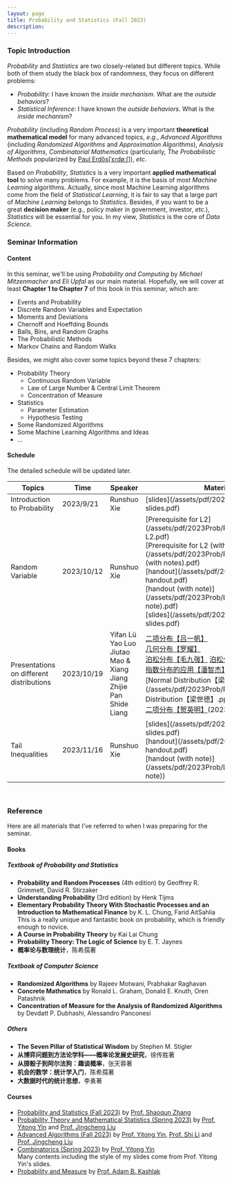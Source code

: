 ```yaml
---
layout: page
title: Probability and Statistics (Fall 2023)
description: 
---
```


### Topic Introduction

*Probability* and *Statistics* are two closely-related but different topics. While both of them study the black box of randomness, they focus on different problems: 

- *Probability*: I have known the *inside mechanism*. What are the *outside behaviors*?
- *Statistical Inference*: I have known the *outside behaviors*. What is the *inside mechanism*?

*Probability* (including *Random Process*) is a very important **theoretical mathematical model** for many advanced topics, *e.g.*, *Advanced Algorithms* (including *Randomized Algorithms* and *Approximation Algorithms*), *Analysis of Algorithms*, *Combinatorial Mathematics* (particularly, *The Probabilistic Methods* popularized by [Paul Erdős[ˈɛrdøːʃ]](https://en.wikipedia.org/wiki/Paul_Erd%C5%91s)), *etc*.

Based on *Probability*, *Statistics* is a very important **applied mathematical tool** to solve many problems. For example, it is the basis of most *Machine Learning* algorithms. Actually, since most Machine Learning algorithms come from the field of *Statistical Learning*, it is fair to say that a large part of *Machine Learning* belongs to *Statistics*. Besides, if you want to be a great **decision maker** (e.g., policy maker in government, investor, *etc.*), *Statistics* will be essential for you. In my view, *Statistics* is the core of *Data Science*.

### Seminar Information

#### Content

In this seminar, we'll be using *Probability and Computing* by *Michael Mitzenmacher* and *Eli Upfal* as our main material. Hopefully, we will cover at least **Chapter 1 to Chapter 7** of this book in this seminar, which are: 

- Events and Probability
- Discrete Random Variables and Expectation
- Moments and Deviations
- Chernoff and Hoeffding Bounds
- Balls, Bins, and Random Graphs
- The Probabilistic Methods
- Markov Chains and Random Walks

Besides, we might also cover some topics beyond these 7 chapters: 

- Probability Theory
  - Continuous Random Variable
  - Law of Large Number & Central Limit Theorem
  - Concentration of Measure
- Statistics
  - Parameter Estimation
  - Hypothesis Testing
- Some Randomized Algorithms
- Some Machine Learning Algorithms and Ideas
- ...

#### Schedule

The detailed schedule will be updated later.

| Topics                                   | Time       | Speaker                                                      | Material                                                     |
| ---------------------------------------- | ---------- | ------------------------------------------------------------ | ------------------------------------------------------------ |
| Introduction to Probability              | 2023/9/21  | Runshuo Xie                                                  | [slides](/assets/pdf/2023Prob/L1 slides.pdf)                 |
| Random Variable                          | 2023/10/12 | Runshuo Xie                                                  | [Prerequisite for L2](/assets/pdf/2023Prob/Prerequisite for L2.pdf) <br /> [Prerequisite for L2 (with notes)](/assets/pdf/2023Prob/Prerequisite for L2 (with notes).pdf)<br /> [handout](/assets/pdf/2023Prob/L2 handout.pdf)<br /> [handout (with note)](/assets/pdf/2023Prob/L2 handout (with note).pdf)<br /> [slides](/assets/pdf/2023Prob/L2 slides.pdf) |
| Presentations on different distributions | 2023/10/19 | Yifan Lü<br />Yao Luo<br />Jiutao Mao & Xiang  Jiang<br />Zhijie Pan<br />Shide Liang | [二项分布【吕一帆】](/assets/pdf/2023Prob/Presentation/二项分布【吕一帆】.pptx) <br /> [几何分布【罗耀】](/assets/pdf/2023Prob/Presentation/几何分布【罗耀】.pptx) <br /> [泊松分布【毛九弢】](/assets/pdf/2023Prob/Presentation/泊松分布【毛九弢】.pptx)   [泊松分布的应用【蒋庠】](/assets/pdf/2023Prob/Presentation/泊松分布的应用【蒋庠】.pdf) <br /> [指数分布的应用【潘智杰】](/assets/pdf/2023Prob/Presentation/指数分布的应用【潘智杰】.pptx) <br /> [Normal Distribution【梁世徳】](/assets/pdf/2023Prob/Presentation/Normal Distribution【梁世徳】.pptx)<br /> [二项分布【贺英明】](/assets/pdf/2023Prob/Presentation/二项分布【贺英明】.pdf)(2023/11/16) |
| Tail Inequalities                        | 2023/11/16 | Runshuo Xie                                                  | [slides](/assets/pdf/2023Prob/L3 slides.pdf)<br /> [handout](/assets/pdf/2023Prob/L3 handout.pdf)<br /> [handout (with note)](/assets/pdf/2023Prob/L3 handout (with note)) |

<br>

### Reference

Here are all materials that I’ve referred to when I was preparing for the seminar.

#### Books

##### Textbook of Probability and Statistics

- **Probability and Random Processes** (4th edition) by Geoffrey R. Grimmett, David R. Stirzaker
- **Understanding Probability** (3rd edition) by Henk Tijms
- **Elementary Probability Theory With Stochastic Processes and an Introduction to Mathematical Finance** by K. L. Chung, Farid AitSahlia<br>This is a really unique and fantastic book on probability, which is friendly enough to novice.
- **A Course in Probability Theory** by Kai Lai Chung
- **Probability Theory: The Logic of Science** by E. T. Jaynes
- **概率论与数理统计**，陈希孺著

##### Textbook of Computer Science

- **Randomized Algorithms** by Rajeev Motwani, Prabhakar Raghavan
- **Concrete Mathmatics** by Ronald L. Graham, Donald E. Knuth, Oren Patashnik
- **Concentration of Measure for the Analysis of Randomized Algorithms** by Devdatt P. Dubhashi, Alessandro Panconesi

##### Others

- **The Seven Pillar of Statistical Wisdom** by Stephen M. Stigler
- **从博弈问题到方法论学科——概率论发展史研究**，徐传胜著
- **从掷骰子到阿尔法狗：趣谈概率**，张天蓉著
- **机会的数学：统计学入门**，陈希孺著
- **大数据时代的统计思想**，李勇著

#### Courses

- [Probability and Statistics (Fall 2023)](http://www.lamda.nju.edu.cn/zhangsq/teaching/PS_Fall_2023/PS_Fall_2023.html) by [Prof. Shaoqun Zhang](http://www.lamda.nju.edu.cn/zhangsq/)
- [Probability Theory and Mathematical Statistics (Spring 2023)](https://tcs.nju.edu.cn/wiki/index.php?title=%E6%A6%82%E7%8E%87%E8%AE%BA%E4%B8%8E%E6%95%B0%E7%90%86%E7%BB%9F%E8%AE%A1_(Spring_2023)) by [Prof. Yitong Yin](http://tcs.nju.edu.cn/yinyt/) and [Prof. Jingcheng Liu](https://liuexp.github.io/)
- [Advanced Algorithms (Fall 2023)](https://tcs.nju.edu.cn/wiki/index.php?title=%E9%AB%98%E7%BA%A7%E7%AE%97%E6%B3%95_(Fall_2023)) by [Prof. Yitong Yin](http://tcs.nju.edu.cn/yinyt/), [Prof. Shi Li](https://tcs.nju.edu.cn/shili/) and [Prof. Jingcheng Liu](https://liuexp.github.io/)
- [Combinatorics (Spring 2023)](https://tcs.nju.edu.cn/wiki/index.php?title=组合数学_(Spring_2023)) by [Prof. Yitong Yin](http://tcs.nju.edu.cn/yinyt/)<br>Many contents including the style of my slides come from Prof. Yitong Yin's slides.
- [Probability and Measure](https://www.youtube.com/playlist?list=PL0vEWJI_pj7RZ51zecINlzWxpFv83r8RE) by [Prof. Adam B. Kashlak](https://sites.ualberta.ca/~kashlak/)